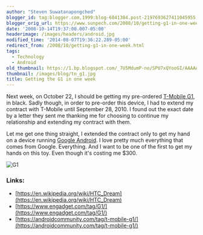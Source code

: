 ```yaml
---
author: "Steven Suwatanapongched"
blogger_id: tag:blogger.com,1999:blog-6841384.post-2197693627411045955
blogger_orig_url: https://www.sunpech.com/2008/10/getting-g1-in-one-week.html
date: '2008-10-14T19:37:00.007-05:00'
headerimage: /images/headers/android.jpg
modified_time: '2014-08-07T19:36:22.289-05:00'
redirect_from: /2008/10/getting-g1-in-one-week.html
tags:
  - Technology
  - Android
old_thumbnail: https://1.bp.blogspot.com/_7U5MdumP-no/SPU7xQYooGI/AAAAAAAAIIg/wbhjqnijWfE/s600/g1.jpg
thumbnail: /images/blog/tn_g1.jpg
title: Getting the G1 in one week
---
```



Next week, on October 22, I should be getting my pre-ordered [T-Mobile G1](https://www.t-mobileg1.com/), in black.  Sadly though, in order to pre-order this device, I had to extend my contract with T-Mobile until September 28, 2010.  I found out the exact date by a letter they sent me thanking me for choosing to continue my relationship and extending my contract with them.

Let me get one thing straight, I extended the contract only to get my hand on a device running [Google Android](https://en.wikipedia.org/wiki/Android_(mobile_device_platform)).  I love pretty much everything that comes from Google.  Everything.  And I want to be one of the first to get my hands on this toy.  Even though it's costing me $300.

![G1](/images/blog/g1.jpg)

### Links:

* [https://en.wikipedia.org/wiki/HTC_Dream](https://en.wikipedia.org/wiki/HTC_Dream)
* [https://www.engadget.com/tag/G1/](https://www.engadget.com/tag/G1/)
* [https://androidcommunity.com/tag/t-mobile-g1/](https://androidcommunity.com/tag/t-mobile-g1/)
